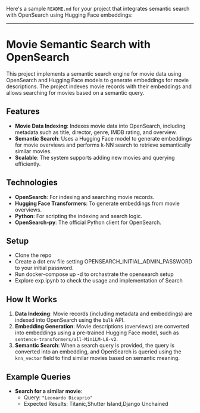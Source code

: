 Here's a sample `README.md` for your project that integrates semantic search with OpenSearch using Hugging Face embeddings:

---

# Movie Semantic Search with OpenSearch

This project implements a semantic search engine for movie data using OpenSearch and Hugging Face models to generate embeddings for movie descriptions. The project indexes movie records with their embeddings and allows searching for movies based on a semantic query.

## Features

- **Movie Data Indexing**: Indexes movie data into OpenSearch, including metadata such as title, director, genre, IMDB rating, and overview.
- **Semantic Search**: Uses a Hugging Face model to generate embeddings for movie overviews and performs k-NN search to retrieve semantically similar movies.
- **Scalable**: The system supports adding new movies and querying efficiently.

## Technologies

- **OpenSearch**: For indexing and searching movie records.
- **Hugging Face Transformers**: To generate embeddings from movie overviews.
- **Python**: For scripting the indexing and search logic.
- **OpenSearch-py**: The official Python client for OpenSearch.

## Setup

- Clone the repo
- Create a dot env file setting OPENSEARCH_INITIAL_ADMIN_PASSWORD to your initial password.
- Run docker-compose up -d to orchastrate the opensearch setup
- Explore exp.ipynb to check the usage and implementation of Search

## How It Works

1. **Data Indexing**: Movie records (including metadata and embeddings) are indexed into OpenSearch using the `bulk` API.
2. **Embedding Generation**: Movie descriptions (overviews) are converted into embeddings using a pre-trained Hugging Face model, such as `sentence-transformers/all-MiniLM-L6-v2`.
3. **Semantic Search**: When a search query is provided, the query is converted into an embedding, and OpenSearch is queried using the `knn_vector` field to find similar movies based on semantic meaning.

## Example Queries

- **Search for a similar movie**:
  - Query: `"Leonardo Dicaprio"`
  - Expected Results: Titanic,Shutter Island,Django Unchained

